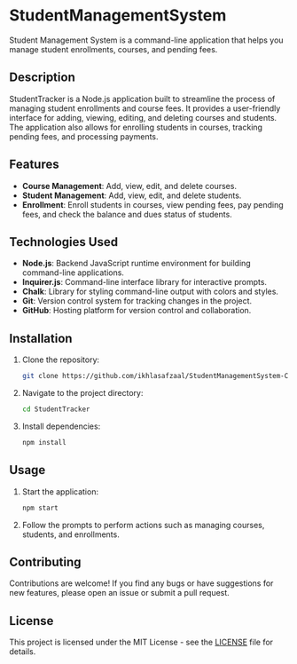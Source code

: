 
# StudentManagementSystem

Student Management System is a command-line application that helps you manage student enrollments, courses, and pending fees.

## Description

StudentTracker is a Node.js application built to streamline the process of managing student enrollments and course fees. It provides a user-friendly interface for adding, viewing, editing, and deleting courses and students. The application also allows for enrolling students in courses, tracking pending fees, and processing payments.

## Features

- **Course Management**: Add, view, edit, and delete courses.
- **Student Management**: Add, view, edit, and delete students.
- **Enrollment**: Enroll students in courses, view pending fees, pay pending fees, and check the balance and dues status of students.

## Technologies Used

- **Node.js**: Backend JavaScript runtime environment for building command-line applications.
- **Inquirer.js**: Command-line interface library for interactive prompts.
- **Chalk**: Library for styling command-line output with colors and styles.
- **Git**: Version control system for tracking changes in the project.
- **GitHub**: Hosting platform for version control and collaboration.

## Installation

1. Clone the repository:

    ```bash
    git clone https://github.com/ikhlasafzaal/StudentManagementSystem-CLI-TypeScript.git
    ```

2. Navigate to the project directory:

    ```bash
    cd StudentTracker
    ```

3. Install dependencies:

    ```bash
    npm install
    ```

## Usage

1. Start the application:

    ```bash
    npm start
    ```

2. Follow the prompts to perform actions such as managing courses, students, and enrollments.


## Contributing

Contributions are welcome! If you find any bugs or have suggestions for new features, please open an issue or submit a pull request.

## License

This project is licensed under the MIT License - see the [LICENSE](LICENSE) file for details.



